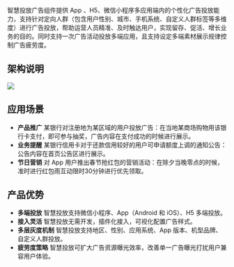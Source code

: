 智慧投放广告组件提供 App 、H5、微信小程序多应用端内的个性化广告投放能力，支持针对定向人群（包含用户性别、城市、手机系统、自定义人群标签等多维度）进行广告投放，帮助运营人员精准、及时触达用户，实现留存、促活、增长业务的目的。同时支持一次广告活动投放多端应用，且支持设定多端素材展示规律控制广告疲劳度。

## 架构说明
![](https://qcloudimg.tencent-cloud.cn/raw/2a47f50055092517e9b336b32ad17a9d.png)


## 应用场景
- **产品推广** 
某银行对注册地为某区域的用户投放广告：在当地某商场购物用该银行卡支付，即可参与抽奖，广告内容在支付成功的时候进行展示。 
- **业务提醒** 
某银行信用卡对于还款信用较好的用户可申请额度上调的通知公告：公告内容在首页公告区进行展示。
- **节日营销** 
对 App 用户推出春节抢红包的营销活动：在除夕当晚零点的时候，准时进行红包雨互动限时30分钟进行优先领取。

## 产品优势
- **多端投放**
智慧投放支持微信小程序、App（Android 和 iOS）、H5 多端投放。
- **接入灵活**
智慧投放无需开发，插件化接入，可视化配置广告样式。
- **多层灰度机制**
智慧投放支持地区、性别、应用系统、App 版本、机型品牌、自定义人群投放。
- **疲劳度策略**
智慧投放可扩大广告资源曝光效率，改善单一广告曝光打扰用户兼容用户体验。


